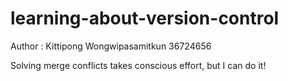# learning-about-version-control
Author : Kittipong Wongwipasamitkun 36724656 

Solving merge conflicts takes conscious effort, but I can do it!